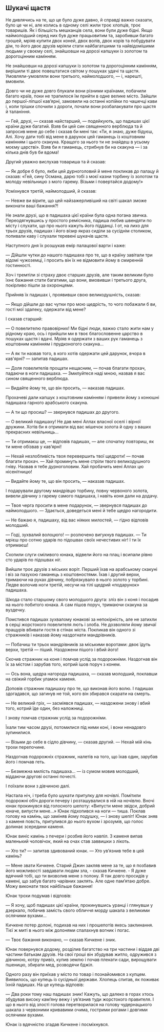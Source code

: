 ## Шукачі щастя

Не дивлячись на те, що це було дуже давно, й справді важко сказати, було це чи ні, але колись в одному селі жили троє хлопців, троє товаришів.
Як і більшість мешканців села, вони були дуже бідні.
Якщо наймолодший серед них був дуже працьовитим та, заробивши багато грошей, мріяв купити двох коней, двох волів, двох корів та побудувати дім, то його двоє друзів мріяли стати найбагатшими та найвідомішими людьми у своєму селі, знайшовши на дорозі капшуки із золотом та дорогоцінним камінням.

Не знайшовши на дорозі капшуки із золотом та дорогоцінним камінням, вирішили ті двоє повештатися світом у пошуках удачі та щастя.
Умовляли-умовляли вони третього, наймолодшого, — і, нарешті, вмовили.

Довго чи не дуже довго блукали вони різними країнами, побачили багато країв, поки не трапилося їм прийти в одне велике місто.
Зайшли до першої-ліпшої кав’ярні, замовили на останні копійки по чашечці кави і, коли трішки спочили з дороги, почали вони розбалакувати про щастя й таланіння.

— Гей, друзі, — сказав найстарший, — подейкують, що падишах цієї країни дуже багатий.
Взяв би цей син священного верблюда та й запросив мене до себе і сказав би мені так: «Ти, я знаю, дуже бідуєш, Алі.
Хочу дати тобі від мене в дарунок цей гаманець із коштовним камінням і цього скакуна.
Кращого за нього ти не знайдеш в усьому моєму царстві».
Взяв би я гаманець, стрибнув би на скакуна — і за кілька днів був би вдома!

Другий уважно вислухав товариша та й сказав:

— Як добре б було, якби цей дурноголовий й мене покликав до палацу й сказав: «Гей, сину Османа, дарю тобі з моєї казни торбину із золотом та молоду невільницю з мого гарему.
Візьми і повертайся додому!»

Усміхнувся третій, наймолодший, й сказав:

— Невже ви вірите, що цей найзажерливіший на світі шакал зможе виконати ваші бажання?!

Не знали друзі, що в падишаха цієї країни була одна погана звичка.
Переодягнувшись у простого ремісника, падиша любив швендяти по місту і слухати, що про нього кажуть його підданці.
І от, на лихо для трьох друзів, падишах і його візир якраз сиділи за сусіднім столиком, попивали каву і слухали теревені шукачів щастя.

Наступного дня їх розшукав емір палацової варти і каже:

— Дійшли чутки до нашого падишаха про те, що в країну завітали три відомі чужоземці, і просить він їх не відмовити йому в смиренній гостинності.

Хоч і тремтіли зі страху двоє старших друзів, але таким великим було їхнє бажання стати багатими, що вони, вмовивши і третього друга, покірливо пішли за охоронцями.

Прийняв їх падишах і, проявивши свою великодушність, сказав:

— Якщо дійшли до вас чутки про мою щедрість, то чого побажали б ви, гості мої здалеку, одержати від мене?

І сказав старший:

— О повелителю правовірних!
Ми бідні люди, важко стало жити нам у рідному краю, ось і прийшли ми в твоє благословенне царство в пошуках щастя і вдачі.
Мріяв я одержати з ваших рук гаманець з коштовним камінням і прудконогого скакуна...

— А як ти назвав того, в кого хотів одержати цей дарунок, вчора в кав'ярні? — запитав падишах.

— Доля повелителів прощати нещасним, — почав благати прохач, падаючи в ноги падишаха. — Змилуйтеся наді мною, назвав я вас сином священного верблюда.

— Видайте йому те, що він просить, — наказав падишах.

Прохачеві дали капшук з коштовним камінням і привели йому з конюшні падишаха гарного арабського скакуна.

— А ти що просиш? — звернувся падишах до другого.

— О великий падишаху!
Не дав мені Аллах власної оселі і вірної дружини.
Хотів би я отримати від вас мішечок золота й одну з ваших прекрасних невільниць...

— Ти отримаєш це, — відповів падишах, — але спочатку повториш, як ти мене обізвав у кав’ярні!

— Нехай незлобливість твоя перевершить твої щедроти! — почав благати прохач. — Хай проминуть мене стріли твого великодушного гніву.
Назвав я тебе дурноголовим.
Хай пробачить мені Аллах цю нісенітницю!

— Видайте йому те, що він просить, — наказав падишах.

І подарували другому мандрівцю торбину, повну червоного золота, вивели дівчину з гарему самого падишаха, і навіть коня дали на додачу.

— Твоя черга просити в мене подарунок, — звернувся падишах до наймолодшого. — Здається, доведеться мені й тебе щедро нагородити.

— Не бажаю я, падишаху, від вас ніяких милостей, — гідно відповів молодший.

— Годі, зухвалий волоцюго! — розлючено вигукнув падишах. — Ти мрієш про сотню ударів по підошвах своїх нечестивих ніг!
І ти їх отримаєш!

Схопили слуги сміливого юнака, відвели його на плац і всипали рівно сто ударів по підошвах ніг.

Вийшли троє друзів з міських воріт.
Перший їхав на арабському скакуні і віз за пазухою гаманець з коштовностями.
Їхав і другий верхи, тримаючи на руках дівчину, побрязкувало в нього золото у торбині.
Ледве волочив ноги третій, несучи на тілі щедрий «подарунок» падишаха.

Шкода стало старшому свого молодшого друга: зліз він з коня і посадив на нього побитого юнака.
А сам пішов поруч, тримаючи скакуна за вуздечку.

Помстився падишах зухвалому юнакові за непокірність, але не затихли в серці жорстокого повелителя лють і злоба.
Не дозволяли йому звичаї пращурів вбивати гостя в стінах міста.
Покликав він одного зі стражників і наказав йому наздогнати мандрівників.

— Побачиш ти трьох мандрівників за міськими воротами: двоє їдуть верхи, третій — піший.
Наздожени пішого і вбий його!

Скочив стражник на коня і помчав услід за подорожніми.
Наздогнав він їх за містом і зарубав того, котрий ішов поруч з конем.

— Ось вона, щедра нагорода падишаха, — сказав молодший, поклавши на свіжий горбик уламок каменя.

Доповів стражник падишаху про те, що виконав його волю.
І падишах здогадався, що загинув не той, кого він збирався скарати на смерть.

— Не великий гріх, — засміявся падишах, — наздожени знову і вбий того, котрий їде один, без наложниці.

І знову помчав стражник услід за подорожніми.

Їхали тим часом друзі, потомилися під ними коні, і вони ненадовго зупинилися.

— Візьми до себе в сідло дівчину, — сказав другий. — Нехай мій кінь трохи перепочине.

Наздогнав подорожніх стражник, налетів на того, що їхав один, зарубав його і помчав геть.

— Безмежна милість падишаха... — із сумом мовив молодший, віддаючи другові останні почесті.

І поїхали вони з дівчиною далі.

Настала ніч, і треба було шукати притулку для ночівлі.
Помітили подорожні обіч дороги печеру і розташувалися в ній на ночівлю.
Вночі юнак прокинувся від голосного шепоту: «Випусти мене звідси, добрий юначе, випусти мене...» Юнак підхопився на ноги — тиша.
Поклав голову на камінь, що заміняв йому подушку, — і знову шепіт!
Юнак зняв з каменя повсть, притулився до нього вухом і зрозумів, що голос долинає зсередини каменя.

Юнак виніс камінь з печери і розбив його навпіл.
З каменя випав маленький чоловічок, який на очах став заввишки з лікоть.

— Хто ти? — запитав здивований юнак. — Хто ув’язнив тебе в цей камінь?

— Мене звати Кичкене.
Старий Джин закляв мене за те, що я позбавив його можливості завдавати людям зла, - сказав Кичкене. - Я дуже вдячний тобі, що ти визволив мене з полону.
Я так довго просидів у камені, що забув багато чарівних заклять.
Але одне пам’ятаю добре.
Можу виконати твоє найбільше бажання!

Юнак трохи подумав і відповів:

— Я хочу, щоб падишах цієї країни, прокинувшись уранці і глянувши у дзеркало, побачив замість свого обличчя морду шакала з великими ослячими вухами...

Кичкене потер долоні, подихав на них і прошепотів якесь заклинання.
Тієї ж миті в нього між долонями спалахнув вогник і погас.

— Твоє бажання виконано, — сказав Кичкене і зник.

Юнак повернувся додому, розділив багатство на три частини і віддав дві частини батькам друзів.
На свої гроші він збудував житло, одружився з дівчиною, котру привіз, купив землю і почав плекати сади, вирощувати пшеницю, збирати мед, розводячи бджіл.

Одного разу він приїхав у місто по товар і познайомився з купцем.
Виявилось, що купець із сусідньої держави.
Хлопець спитав, як поживає їхній падишах.
На це купець відповів:

— Два роки тому наш падишах зник!
Кажуть, що далеко в горах хтось збудував високу кам’яну вежу і ув’язнив туди жорстокого правителя.
І що в нього від злості голова перетворилася на голову чудернацького шакала з червоними кривавими очима, гострими рогами і довгими ослячими вухами.

Юнак із вдячністю згадав Кичкене і посміхнувся.
